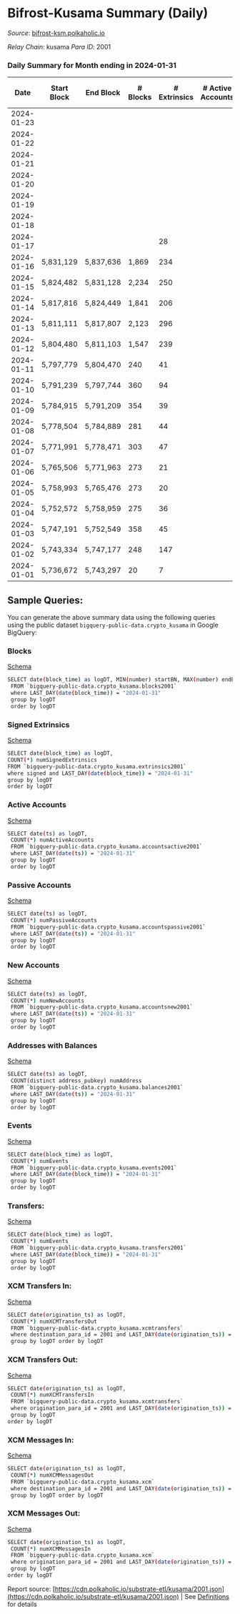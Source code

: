 # Bifrost-Kusama Summary (Daily)

_Source_: [bifrost-ksm.polkaholic.io](https://bifrost-ksm.polkaholic.io)

*Relay Chain*: kusama
*Para ID*: 2001



### Daily Summary for Month ending in 2024-01-31


| Date    | Start Block | End Block | # Blocks | # Extrinsics | # Active Accounts | # Passive Accounts | # New Accounts | # Addresses | # Events  | # Transfers ($USD) | # XCM Transfers In ($USD) | # XCM Transfers Out ($USD) | # XCM In | # XCM Out | Issues |
|---------|-------------|-----------|----------|--------------|-------------------|--------------------|----------------|-------------|-----------|--------------------|---------------------------|----------------------------|----------|-----------|--------|
| 2024-01-23 |  |  |  |  |  |  |  |  |  |   |   |   |  |  |  |
| 2024-01-22 |  |  |  |  |  |  |  | 104,303 |  |   |   |   |  |  |  |
| 2024-01-21 |  |  |  |  |  |  |  | 104,294 |  |   |   |   |  |  |  |
| 2024-01-20 |  |  |  |  |  |  |  | 104,281 |  |   |   |   |  |  |  |
| 2024-01-19 |  |  |  |  |  |  |  | 104,266 |  |   |   |   |  |  |  |
| 2024-01-18 |  |  |  |  |  |  |  | 104,247 |  |   |   |   |  |  |  |
| 2024-01-17 |  |  |  | 28 |  |  |  | 104,223 | 1,886 | 589 ($16,377.20) |   |   |  |  |  |
| 2024-01-16 | 5,831,129 | 5,837,636 | 1,869 | 234 |  |  |  | 104,206 | 12,657 | 3,361 ($86,107.68) |   |   |  |  |  |
| 2024-01-15 | 5,824,482 | 5,831,128 | 2,234 | 250 |  |  |  | 104,187 | 15,949 | 4,582 ($86,187.95) | 34 ($166,908.13) | 7 ($16,157.54) | 56 | 137 |  |
| 2024-01-14 | 5,817,816 | 5,824,449 | 1,841 | 206 |  |  |  | 104,172 | 12,785 | 3,530 ($117,102.06) | 33 ($151,844.36) | 7 ($2,695.64) | 58 | 138 |  |
| 2024-01-13 | 5,811,111 | 5,817,807 | 2,123 | 296 |  |  |  | 104,162 | 14,548 | 3,751 ($48,411.01) | 35 ($162,517.88) | 7 ($6,371.14) | 54 | 125 |  |
| 2024-01-12 | 5,804,480 | 5,811,103 | 1,547 | 239 |  |  |  | 104,151 | 12,413 | 3,556 ($390,846.85) | 40 ($165,853.27) | 15 ($1,480.79) | 50 | 112 |  |
| 2024-01-11 | 5,797,779 | 5,804,470 | 240 | 41 |  |  |  | 104,137 | 1,266 | 217 ($2,062.71) | 37 ($186,697.93) | 9 ($2,911.04) | 57 | 113 |  |
| 2024-01-10 | 5,791,239 | 5,797,744 | 360 | 94 |  |  |  | 104,124 | 2,874 | 631 ($21,529.97) | 37 ($238,759.03) | 11 ($27,983.81) | 53 | 72 |  |
| 2024-01-09 | 5,784,915 | 5,791,209 | 354 | 39 |  |  |  | 104,108 | 1,999 | 448 ($1,690.56) | 30 ($158,188.82) | 7 ($1,543.12) | 48 | 64 |  |
| 2024-01-08 | 5,778,504 | 5,784,889 | 281 | 44 |  |  |  | 104,087 | 1,916 | 505 ($5,929.03) | 41 ($318,060.75) | 10 ($2,400.99) | 71 | 88 |  |
| 2024-01-07 | 5,771,991 | 5,778,471 | 303 | 47 |  |  |  | 104,076 | 1,503 | 258 ($22,573.92) | 39 ($292,779.13) | 18 ($34,244.55) | 68 | 82 |  |
| 2024-01-06 | 5,765,506 | 5,771,963 | 273 | 21 |  |  |  | 104,061 | 1,883 | 569 ($1,676.22) | 39 ($122,242.23) | 6 ($1,145.04) | 63 | 88 |  |
| 2024-01-05 | 5,758,993 | 5,765,476 | 273 | 20 |  |  |  | 104,051 | 969 | 128 ($10,006.52) | 39 ($200,211.91) | 12 ($321.25) | 61 | 77 |  |
| 2024-01-04 | 5,752,572 | 5,758,959 | 275 | 36 |  |  |  | 104,042 | 1,454 | 290 ($20,654.33) | 50 ($64,309.83) | 17 ($1,822.35) | 92 | 103 |  |
| 2024-01-03 | 5,747,191 | 5,752,549 | 358 | 45 |  |  |  | 104,027 | 2,052 | 458 ($17,278.39) | 53 ($239,953.80) | 20 ($2,885.99) | 101 | 130 |  |
| 2024-01-02 | 5,743,334 | 5,747,177 | 248 | 147 |  |  |  | 104,010 | 2,538 | 448 ($16,387.37) | 33 ($84,538.26) | 16 ($4,458.72) | 52 | 54 |  |
| 2024-01-01 | 5,736,672 | 5,743,297 | 20 | 7 |  |  |  | 103,992 | 156 | 19 ($434.35) | 37 ($279,099.31) | 11 ($4,666.72) | 78 | 93 |  |

## Sample Queries:
You can generate the above summary data using the following queries using the public dataset `bigquery-public-data.crypto_kusama` in Google BigQuery:


### Blocks 

[Schema](https://github.com/colorfulnotion/substrate-etl/blob/main/schema/blocks.json)

```bash
SELECT date(block_time) as logDT, MIN(number) startBN, MAX(number) endBN, COUNT(*) numBlocks 
 FROM `bigquery-public-data.crypto_kusama.blocks2001`  
 where LAST_DAY(date(block_time)) = "2024-01-31" 
 group by logDT 
 order by logDT
```

### Signed Extrinsics 

[Schema](https://github.com/colorfulnotion/substrate-etl/blob/main/schema/extrinsics.json)

```bash
SELECT date(block_time) as logDT, 
COUNT(*) numSignedExtrinsics 
FROM `bigquery-public-data.crypto_kusama.extrinsics2001`  
where signed and LAST_DAY(date(block_time)) = "2024-01-31" 
group by logDT 
order by logDT
```

### Active Accounts 

[Schema](https://github.com/colorfulnotion/substrate-etl/blob/main/schema/accountsactive.json)

```bash
SELECT date(ts) as logDT, 
 COUNT(*) numActiveAccounts 
 FROM `bigquery-public-data.crypto_kusama.accountsactive2001` 
 where LAST_DAY(date(ts)) = "2024-01-31" 
 group by logDT 
 order by logDT
```

### Passive Accounts 

[Schema](https://github.com/colorfulnotion/substrate-etl/blob/main/schema/accountspassive.json)

```bash
SELECT date(ts) as logDT, 
 COUNT(*) numPassiveAccounts 
 FROM `bigquery-public-data.crypto_kusama.accountspassive2001` 
 where LAST_DAY(date(ts)) = "2024-01-31" 
 group by logDT 
 order by logDT
```

### New Accounts 

[Schema](https://github.com/colorfulnotion/substrate-etl/blob/main/schema/accountsnew.json)

```bash
SELECT date(ts) as logDT, 
 COUNT(*) numNewAccounts 
 FROM `bigquery-public-data.crypto_kusama.accountsnew2001` 
 where LAST_DAY(date(ts)) = "2024-01-31" 
 group by logDT
 order by logDT
```

### Addresses with Balances 

[Schema](https://github.com/colorfulnotion/substrate-etl/blob/main/schema/balances.json)

```bash
SELECT date(ts) as logDT,
 COUNT(distinct address_pubkey) numAddress 
 FROM `bigquery-public-data.crypto_kusama.balances2001` 
 where LAST_DAY(date(ts)) = "2024-01-31" 
 group by logDT 
 order by logDT
```

### Events 

[Schema](https://github.com/colorfulnotion/substrate-etl/blob/main/schema/events.json)

```bash
SELECT date(block_time) as logDT, 
 COUNT(*) numEvents 
 FROM `bigquery-public-data.crypto_kusama.events2001` 
 where LAST_DAY(date(block_time)) = "2024-01-31" 
 group by logDT 
 order by logDT
```

### Transfers:

[Schema](https://github.com/colorfulnotion/substrate-etl/blob/main/schema/transfers.json)

```bash
SELECT date(block_time) as logDT, 
 COUNT(*) numEvents 
 FROM `bigquery-public-data.crypto_kusama.transfers2001` 
 where LAST_DAY(date(block_time)) = "2024-01-31" 
 group by logDT 
 order by logDT
```

### XCM Transfers In: 

[Schema](https://github.com/colorfulnotion/substrate-etl/blob/main/schema/xcmtransfers.json)

```bash
SELECT date(origination_ts) as logDT, 
 COUNT(*) numXCMTransfersOut 
 FROM `bigquery-public-data.crypto_kusama.xcmtransfers` 
 where destination_para_id = 2001 and LAST_DAY(date(origination_ts)) = "2024-01-31" 
 group by logDT order by logDT
```

### XCM Transfers Out: 

[Schema](https://github.com/colorfulnotion/substrate-etl/blob/main/schema/xcmtransfers.json)

```bash
SELECT date(origination_ts) as logDT, 
 COUNT(*) numXCMTransfersIn 
 FROM `bigquery-public-data.crypto_kusama.xcmtransfers` 
 where origination_para_id = 2001 and LAST_DAY(date(origination_ts)) = "2024-01-31" 
 group by logDT 
order by logDT
```

### XCM Messages In: 

[Schema](https://github.com/colorfulnotion/substrate-etl/blob/main/schema/xcm.json)

```bash
SELECT date(origination_ts) as logDT, 
 COUNT(*) numXCMMessagesOut 
 FROM `bigquery-public-data.crypto_kusama.xcm` 
 where destination_para_id = 2001 and LAST_DAY(date(origination_ts)) = "2024-01-31" 
 group by logDT order by logDT
```

### XCM Messages Out: 

[Schema](https://github.com/colorfulnotion/substrate-etl/blob/main/schema/xcm.json)

```bash
SELECT date(origination_ts) as logDT, 
 COUNT(*) numXCMMessagesIn 
 FROM `bigquery-public-data.crypto_kusama.xcm` 
 where origination_para_id = 2001 and LAST_DAY(date(origination_ts)) = "2024-01-31" 
 group by logDT 
order by logDT
```


Report source: [https://cdn.polkaholic.io/substrate-etl/kusama/2001.json](https://cdn.polkaholic.io/substrate-etl/kusama/2001.json) | See [Definitions](/DEFINITIONS.md) for details
